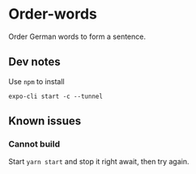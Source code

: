 # Order-words

Order German words to form a sentence.

## Dev notes

Use `npm` to install

`expo-cli start -c --tunnel`

## Known issues

### Cannot build

Start `yarn start` and stop it right await, then try again.
